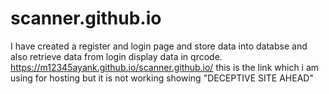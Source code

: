 # scanner.github.io
I have created a register and login page and store data into databse and also retrieve data from login display data in qrcode.
https://m12345ayank.github.io/scanner.github.io/ this is the link which i am using for hosting but it is not working showing "DECEPTIVE SITE AHEAD"
